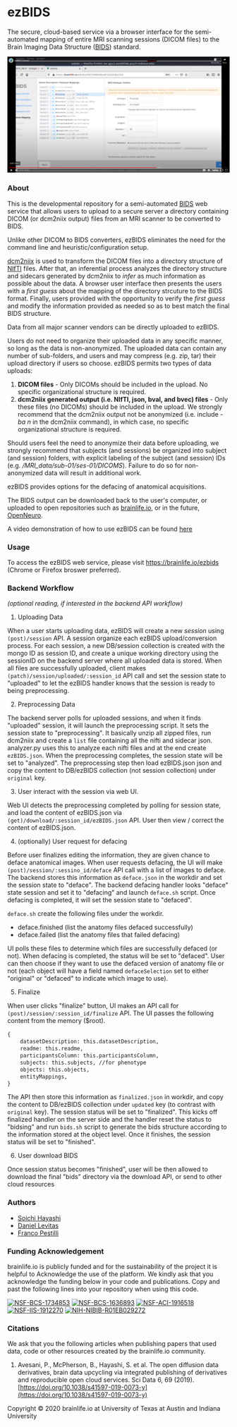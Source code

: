# ezBIDS

The secure, cloud-based service via a browser interface for the semi-automated mapping of entire MRI scanning sessions (DICOM files) to the Brain Imaging Data Structure ([BIDS](https://bids.neuroimaging.io/)) standard.  

[![screen](youtube.png)](https://www.youtube.com/watch?v=mY3_bmt_e80&t=827s)

### About

This is the developmental repository for a semi-automated [BIDS](https://bids.neuroimaging.io/) web service that allows users to upload to a secure server a directory containing DICOM (or dcm2niix output) files from an MRI scanner to be converted to BIDS. 

Unlike other DICOM to BIDS converters, ezBIDS eliminates the need for the command line and heuristic/configuration setup.

[dcm2niix](https://github.com/rordenlab/dcm2niix) is used to transform the DICOM files into a directory structure of [NIfTI](https://nifti.nimh.nih.gov/) files. After that, an inferential process analyzes the directory structure and sidecars generated by dcm2niix to *infer* as much information as possible about the data. A browser user interface then presents the users with a *first guess* about the mapping of the directory strcuture to the BIDS format. Finally, users provided with the opportunity to verify the *first guess* and modify the information provided as needed so as to best match the final BIDS structure. 

Data from all major scanner vendors can be directly uploaded to ezBIDS.

Users do not need to organize their uploaded data in any specific manner, so long as the data is non-anonymized. The uploaded data can contain any number of sub-folders, and users and may compress (e.g. zip, tar) their upload directory if users so choose. ezBIDS permits two types of data uploads:

1. **DICOM files** - Only DICOMs should be included in the upload. No specific organizational structure is required. 
2. **dcm2niix generated output (i.e. NIfTI, json, bval, and bvec) files** - Only these files (no DICOMs) should be included in the upload. We strongly recommend that the dcm2niix output not be anonymized (i.e. include *-ba n* in the dcm2niix command), in which case, no specific organizational structure is required.

Should users feel the need to anonymize their data before uploading, we strongly recommend that subjects (and sessions) be organized into subject (and session) folders, with explicit labeling of the subject (and session) IDs (e.g. */MRI_data/sub-01/ses-01/DICOMS*). Failure to do so for non-anonymized data will result in additional work.

ezBIDS provides options for the defacing of anatomical acquisitions.

The BIDS output can be downloaded back to the user's computer, or uploaded to open repositories such as
[brainlife.io](https://brainlife.io/), or in the future, [OpenNeuro](https://openneuro.org/).

A video demonstration of how to use ezBIDS can be found [here](https://www.youtube.com/watch?v=mY3_bmt_e80)


### Usage
To access the ezBIDS web service, please visit https://brainlife.io/ezbids (Chrome or Firefox broswer preferred).

### Backend Workflow
*(optional reading, if interested in the backend API workflow)*

1. Uploading Data

When a user starts uploading data, ezBIDS will create a new *session* using `(post)/session` API. A session organize each ezBIDS upload/conversion process. For each session, a new DB/session collection is created with the mongo ID as session ID, and create a unique working directory using the sessionID on the backend server where all uploaded data is stored. When all files are successfully uploaded, client makes `(patch)/session/uploaded/:session_id` API call and set the session state to "uploaded" to let the ezBIDS handler knows that the session is ready to being preprocessing.

2. Preprocessing Data

The backend server polls for uploaded sessions, and when it finds "uploaded" session, it will launch the preprocessing script. It sets the session state to "preprocessing". It basically unzip all zipped files, run dcm2niix and create a `list` file containing all the nifti and sidecar json. analyzer.py uses this to analyze each nifti files and at the end create `ezBIDS.json`. When the preprocessing completes, the session state will be set to "analyzed". The preprocessing step then load ezBIDS.json json and copy the content to DB/ezBIDS collection (not session collection) under `original` key.

3. User interact with the session via web UI.

Web UI detects the preprocessing completed by polling for session state, and load the content of ezBIDS.json via `(get)/download/:session_id/ezBIDS.json` API. User then view / correct the content of ezBIDS.json. 

4. (optionally) User request for defacing

Before user finalizes editing the information, they are given chance to deface anatomical images. When user requests defacing, the UI will make `(post)/session/:sessino_id/deface` API call with a list of images to deface.
The backend stores this information as `deface.json` in the workdir and set the session state to "deface". The backend defacing handler looks "deface" state session and set it to "defacing" and launch `deface.sh` script. Once defacing is completed, it will set the session state to "defaced".

`deface.sh` create the following files under the workdir.

* deface.finished (list the anatomy files defaced successfully) 
* deface.failed (list the anatomy files that failed defacing)

UI polls these files to determine which files are successfully defaced (or not). When defacing is completed, the status will be set to "defaced". User can then choose if they want to use the defaced version of anatomy file or not (each object will have a field named `defaceSelection` set to either "original" or "defaced" to indicate which image to use). 

5. Finalize

When user clicks "finalize" button, UI makes an API call for `(post)/session/:session_id/finalize` API. The UI passes the following content from the memory ($root).

```
{
    datasetDescription: this.datasetDescription,
    readme: this.readme,
    participantsColumn: this.participantsColumn,
    subjects: this.subjects, //for phenotype
    objects: this.objects,
    entityMappings,
}
```

The API then store this information as `finalized.json` in workdir, and copy the content to DB/ezBIDS collection under `updated` key (to contrast with `original` key). The session status will be set to "finalized". This kicks off finalized handler on the server side and the handler reset the status to "bidsing" and run `bids.sh` script to generate the bids structure according to the information stored at the object level. Once it finishes, the session status will be set to "finished".

6. User download BIDS

Once session status becomes "finished", user will be then allowed to download the final "bids" directory via the download API, or send to other cloud resources

### Authors
- [Soichi Hayashi](soichih@gmail.com)
- [Daniel Levitas](dlevitas@iu.edu)
- [Franco Pestilli](pestilli@utexas.edu)

### Funding Acknowledgement
brainlife.io is publicly funded and for the sustainability of the project it is helpful to Acknowledge the use of the platform. We kindly ask that you acknowledge the funding below in your code and publications. Copy and past the following lines into your repository when using this code.

[![NSF-BCS-1734853](https://img.shields.io/badge/NSF_BCS-1734853-blue.svg)](https://nsf.gov/awardsearch/showAward?AWD_ID=1734853)
[![NSF-BCS-1636893](https://img.shields.io/badge/NSF_BCS-1636893-blue.svg)](https://nsf.gov/awardsearch/showAward?AWD_ID=1636893)
[![NSF-ACI-1916518](https://img.shields.io/badge/NSF_ACI-1916518-blue.svg)](https://nsf.gov/awardsearch/showAward?AWD_ID=1916518)
[![NSF-IIS-1912270](https://img.shields.io/badge/NSF_IIS-1912270-blue.svg)](https://nsf.gov/awardsearch/showAward?AWD_ID=1912270)
[![NIH-NIBIB-R01EB029272](https://img.shields.io/badge/NIH_NIBIB-R01EB029272-green.svg)](https://grantome.com/grant/NIH/R01-EB029272-01)

### Citations
We ask that you the following articles when publishing papers that used data, code or other resources created by the brainlife.io community.

1. Avesani, P., McPherson, B., Hayashi, S. et al. The open diffusion data derivatives, brain data upcycling via integrated publishing of derivatives and reproducible open cloud services. Sci Data 6, 69 (2019). [https://doi.org/10.1038/s41597-019-0073-y](https://doi.org/10.1038/s41597-019-0073-y)

Copyright © 2020 brainlife.io at University of Texas at Austin and Indiana University

